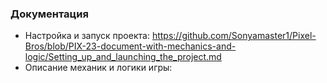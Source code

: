 ### Документация
- Настройка и запуск проекта: https://github.com/Sonyamaster1/Pixel-Bros/blob/PIX-23-document-with-mechanics-and-logic/Setting_up_and_launching_the_project.md
- Описание механик и логики игры: 
